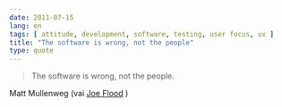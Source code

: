 ```yaml
---
date: 2011-07-15
lang: en
tags: [ attitude, development, software, testing, user focus, ux ]
title: "The software is wrong, not the people"
type: quote
---
```


> The software is wrong, not the people.

Matt Mullenweg (vai [Joe
Flood](http://joeflood.com/2011/07/13/the-software-is-wrong-not-the-people/)
)


